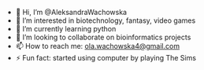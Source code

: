 - 👋 Hi, I’m @AleksandraWachowska
- 👀 I’m interested in biotechnology, fantasy, video games
- 🌱 I’m currently learning python
- 💞️ I’m looking to collaborate on bioinformatics projects
- 📫 How to reach me: ola.wachowska4@gmail.com
- ⚡ Fun fact: started using computer by playing The Sims

<!---
AleksandraWachowska/AleksandraWachowska is a ✨ special ✨ repository because its `README.md` (this file) appears on your GitHub profile.
You can click the Preview link to take a look at your changes.
--->
